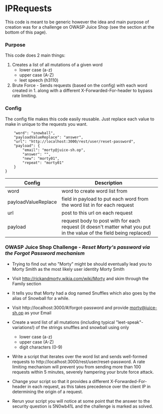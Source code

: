 # IPRequests
This code is meant to be generic however the idea and main purpose of creation was for a challenge on OWASP Juice Shop (see the section at the bottom of this page).

### Purpose
This code does 2 main things:
1. Creates a list of all mutations of a given word
    - lower case (a-z)
    - upper case (A-Z)
    - leet speech (h3110)
2. Brute Force - Sends requests (based on the config) with each word created in 1. along with a different X-Forwarded-For-header to bypass rate limiting.

### Config
The config file makes this code easily reusable. Just replace each value to make in unique to the requests you want.

```{
    "word": "snowball",
    "payloadValueReplace": "answer",
    "url": "http://localhost:3000/rest/user/reset-password",
    "payload": {
        "email": "morty@juice-sh.op",
        "answer": "",
        "new": "morty01",
        "repeat": "morty01"
    }
}
```

| Config              | Description                                                              |
|---------------------|--------------------------------------------------------------------------|
| word                | word to create word list from                                            |
| payloadValueReplace | field in payload to put each word from the word list in for each request |
| url                 | post to this url on each request |
| payload             | request body to post with for each request (it doesn't matter what you put in the value of the field being replaced) | 


### OWASP Juice Shop Challenge - *Reset Morty's password via the Forgot Password mechanism*
- Trying to find out who "Morty" might be should eventually lead you to Morty Smith as the most likely user identity
Morty Smith

- Visit http://rickandmorty.wikia.com/wiki/Morty and skim through the Family section
- It tells you that Morty had a dog named Snuffles which also goes by the alias of Snowball for a while.
- Visit http://localhost:3000/#/forgot-password and provide morty@juice-sh.op as your Email
- Create a word list of all mutations (including typical "leet-speak"-variations!) of the strings snuffles and snowball using only
  - lower case (a-z)
  - upper case (A-Z)
  - digit characters (0-9)
- Write a script that iterates over the word list and sends well-formed requests to http://localhost:3000/rest/user/reset-password. A rate limiting mechanism will prevent you from sending more than 100 requests within 5 minutes, severely hampering your brute force attack.
- Change your script so that it provides a different X-Forwarded-For-header in each request, as this takes precedence over the client IP in determining the origin of a request.
- Rerun your script you will notice at some point that the answer to the security question is 5N0wb41L and the challenge is marked as solved.
